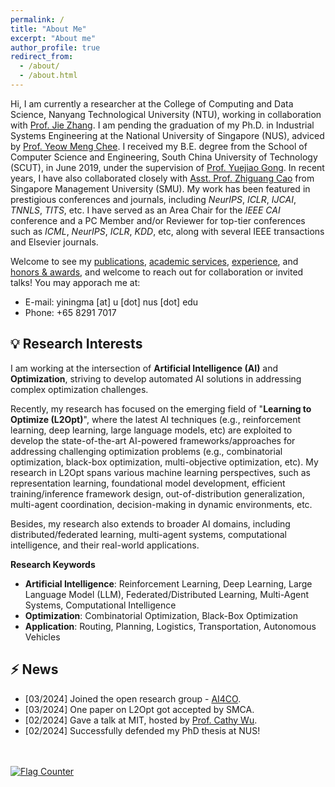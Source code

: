 ```yaml
---
permalink: /
title: "About Me"
excerpt: "About me"
author_profile: true
redirect_from: 
  - /about/
  - /about.html
---
```


Hi, I am currently a researcher at the College of Computing and Data Science, Nanyang Technological University (NTU), working in collaboration with [Prof. Jie Zhang](https://personal.ntu.edu.sg/zhangj/). I am pending the graduation of my Ph.D. in Industrial Systems Engineering at the National University of Singapore (NUS), adviced by [Prof. Yeow Meng Chee](https://ymchee66.github.io/home/). I received my B.E. degree from the School of Computer Science and Engineering, South China University of Technology (SCUT), in June 2019, under the supervision of [Prof. Yuejiao Gong](https://scholar.google.com/citations?user=Mi0Zu3IAAAAJ&hl=en). In recent years, I have also collaborated closely with [Asst. Prof. Zhiguang Cao](https://zhiguangcaosg.github.io/) from Singapore Management University (SMU). My work has been featured in prestigious conferences and journals, including *NeurIPS*, *ICLR*, *IJCAI*, *TNNLS*, *TITS*, etc. I have served as an Area Chair for the *IEEE CAI* conference and a PC Member and/or Reviewer for top-tier conferences such as *ICML*, *NeurIPS*, *ICLR*, *KDD*, etc, along with several IEEE transactions and Elsevier journals.

Welcome to see my [publications](https://yining043.github.io/publications/), [academic services](https://yining043.github.io/service/), [experience](https://yining043.github.io/experience/), and [honors & awards](https://yining043.github.io/honors/), and welcome to reach out for collaboration or invited talks! You may apporach me at:
* E-mail: yiningma [at] u [dot] nus [dot] edu
* Phone: +65 8291 7017


💡 Research Interests
-----
I am working at the intersection of **Artificial Intelligence (AI)** and **Optimization**, striving to develop automated AI solutions in addressing complex optimization challenges. 

Recently, my research has focused on the emerging field of "**Learning to Optimize (L2Opt)**", where the latest AI techniques (e.g., reinforcement learning, deep learning, large language models, etc) are exploited to develop the state-of-the-art AI-powered frameworks/approaches for addressing challenging optimization problems (e.g., combinatorial optimization, black-box optimization, multi-objective optimization, etc). My research in L2Opt spans various machine learning perspectives, such as representation learning, foundational model development, efficient training/inference framework design, out-of-distribution generalization, multi-agent coordination, decision-making in dynamic environments, etc.

Besides, my research also extends to broader AI domains, including distributed/federated learning, multi-agent systems, computational intelligence, and their real-world applications.

**Research Keywords**
- **Artificial Intelligence**: Reinforcement Learning, Deep Learning, Large Language Model (LLM), Federated/Distributed Learning, Multi-Agent Systems, Computational Intelligence
- **Optimization**: Combinatorial Optimization, Black-Box Optimization
- **Application**: Routing, Planning, Logistics, Transportation, Autonomous Vehicles

⚡ News
-----
* [03/2024] Joined the open research group - [AI4CO](https://github.com/ai4co).
* [03/2024] One paper on L2Opt got accepted by SMCA.
* [02/2024] Gave a talk at MIT, hosted by [Prof. Cathy Wu](http://www.wucathy.com/blog/).
* [02/2024] Successfully defended my PhD thesis at NUS!

<br/>
<br>
<a href="https://info.flagcounter.com/kHt2"><img src="https://s01.flagcounter.com/count2/kHt2/bg_FFFFFF/txt_000000/border_CCCCCC/columns_2/maxflags_10/viewers_0/labels_0/pageviews_0/flags_0/percent_0/" alt="Flag Counter" border="0"></a>
